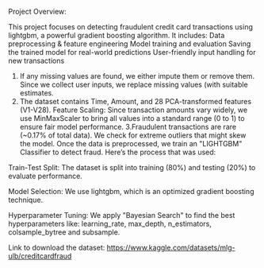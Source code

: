 Project Overview:

This project focuses on detecting fraudulent credit card transactions using lightgbm, a powerful gradient boosting algorithm. It includes:
Data preprocessing & feature engineering
Model training and evaluation
Saving the trained model for real-world predictions
User-friendly input handling for new transactions

1. If any missing values are found, we either impute them or remove them.
   Since we collect user inputs, we replace missing values (with suitable estimates.
2. The dataset contains Time, Amount, and 28 PCA-transformed features (V1-V28).
   Feature Scaling: Since transaction amounts vary widely, we use MinMaxScaler to bring all values into a standard range (0 to 1) to ensure fair model performance.
3.Fraudulent transactions are rare (~0.17% of total data).
  We check for extreme outliers that might skew the model.
Once the data is preprocessed, we train an "LIGHTGBM" Classifier to detect fraud. Here’s the process that was used:

Train-Test Split:
The dataset is split into training (80%) and testing (20%) to evaluate performance.

Model Selection:
We use lightgbm, which is an optimized gradient boosting technique.

Hyperparameter Tuning:
We apply "Bayesian Search" to find the best hyperparameters like:
learning_rate, max_depth, n_estimators, colsample_bytree and subsample.


Link to download the dataset:
https://www.kaggle.com/datasets/mlg-ulb/creditcardfraud


